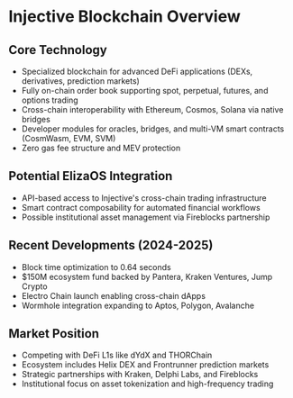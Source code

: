 # Injective Blockchain Overview

## Core Technology
- Specialized blockchain for advanced DeFi applications (DEXs, derivatives, prediction markets)
- Fully on-chain order book supporting spot, perpetual, futures, and options trading
- Cross-chain interoperability with Ethereum, Cosmos, Solana via native bridges
- Developer modules for oracles, bridges, and multi-VM smart contracts (CosmWasm, EVM, SVM)
- Zero gas fee structure and MEV protection

## Potential ElizaOS Integration
- API-based access to Injective's cross-chain trading infrastructure
- Smart contract composability for automated financial workflows
- Possible institutional asset management via Fireblocks partnership

## Recent Developments (2024-2025)
- Block time optimization to 0.64 seconds
- $150M ecosystem fund backed by Pantera, Kraken Ventures, Jump Crypto
- Electro Chain launch enabling cross-chain dApps
- Wormhole integration expanding to Aptos, Polygon, Avalanche

## Market Position
- Competing with DeFi L1s like dYdX and THORChain
- Ecosystem includes Helix DEX and Frontrunner prediction markets
- Strategic partnerships with Kraken, Delphi Labs, and Fireblocks
- Institutional focus on asset tokenization and high-frequency trading
